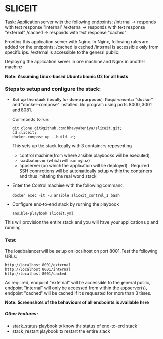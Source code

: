 # SLICEIT
Task:
Application server with the following endpoints:
/internal -> responds with text response "internal"
/external -> responds with text response "external"
/cached -> responds with text response "cached"


Fronting this application server with Nginx. In Nginx, following rules are added for the endpoints:
/cached is cached
/internal is accessible only from specific ips.
/external is accessible to the general public.

Deploying the application server in one machine and Nginx in another machine
&nbsp;
&nbsp;

**Note: Assuming Linux-based Ubuntu bionic OS for all hosts**
&nbsp;
&nbsp;

### Steps to setup and configure the stack:

- Set-up the stack (locally for demo purposes):
  Requirements: "docker" and "docker-compose" installed. No program using ports 8000, 8001 and 8081.

	Commands to run:

    ```
    git clone git@github.com:bhavyakeniya/sliceit.git;
    cd sliceit;
    docker-compose up --build -d;
    ```
	This sets up the stack locally with 3 containers repesenting
	- control machine(from where ansible playbooks will be executed),
	- loadbalancer (which will run nginx)
	- appserver (on which the application will be deployed)
	&nbsp;
	Required SSH connections will be automatically setup within the containers and thus imitating the real world stack
	&nbsp;
- Enter the Control machine with the following command:

	`docker exec -it -u ansible sliceit_control_1 bash`
	&nbsp;
- Configure end-to-end stack by running the playbook

	`ansible-playbook sliceit.yml `

This will provision the entire stack and you will have your application up and running
&nbsp;

### Test
The loadbalancer will be setup on localhost on port 8001. Test the following URLs:
```
http://localhost:8001/external
http://localhost:8001/internal
http://localhost:8001/cached
```

As required, endpoint "external" will be accessible to the general public, endpoint "internal" will only be accessed from within the appserver(s), endpoint "cached" will be cached if it's requested for more than 3 times.

**Note: Screenshots of the behaviours of all endpoints is available here**
&nbsp;

##### Other Features:
- stack_status playbook to know the status of end-to-end stack
- stack_restart playbook to restart the entire stack
